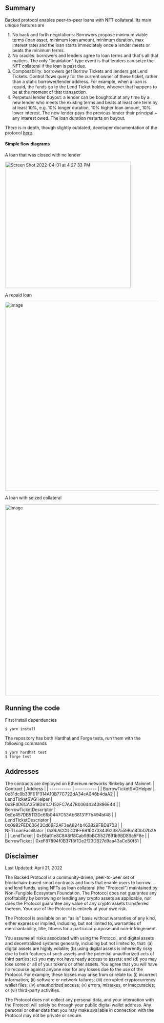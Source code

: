 ## Summary

Backed protocol enables peer-to-peer loans with NFT collateral. Its main unique features are
1. No back and forth negotations: Borrowers propose minimum viable terms (loan asset, minimum loan amount, minimum duration, max interest rate) and the loan starts immediately once a lender meets or beats the minimum terms. 
2. No oracles: borrowers and lenders agree to loan terms and that's all that matters. The only "liquidation" type event is that lenders can seize the NFT collateral if the loan is past due.
3. Composability: borrowers get Borrow Tickets and lenders get Lend Tickets. Control flows query for the current owner of these ticket, rather than a static borrower/lender address. For example, when a loan is repaid, the funds go to the Lend Ticket holder, whoever that happens to be at the moment of that transaction. 
4. Perpetual lender buyout: a lender can be boughtout at any time by a new lender who meets the existing terms and beats at least one term by at least 10%, e.g. 10% longer duration, 10% higher loan amount, 10% lower interest. The new lender pays the previous lender their principal + any interest owed. The loan duration restarts on buyout.

There is in depth, though slightly outdated, developer documentation of the protocol [here](https://github.com/code-423n4/2022-04-backed/blob/main/README.md).

#### Simple flow diagrams
A loan that was closed with no lender

<img width="412" alt="Screen Shot 2022-04-01 at 4 27 33 PM" src="https://user-images.githubusercontent.com/6678357/161338069-8c4f6410-7e42-4e92-a5f7-44406357ba81.png">


A repaid loan

<img width="616" alt="image" src="https://user-images.githubusercontent.com/6678357/161338082-2a150926-1843-47b8-a8e8-fcf678d5b61b.png">

A loan with seized collateral

<img width="622" alt="image" src="https://user-images.githubusercontent.com/6678357/161338113-a3bbfc85-0f82-4d22-9221-c6073eacfadc.png">

## Running the code
First install dependencies
```
$ yarn install
```

The repository has both Hardhat and Forge tests, run them with the following commands 
```
$ yarn hardhat test
$ forge test
```

## Addresses
The contracts are deployed on Ethereum networks Rinkeby and Mainnet. 
| Contract      | Address |
| ----------- | ----------- |
| BorrowTicketSVGHelper      | 0x31dc0b33F01F314A10B77C722dA34eA046b4daA2       |
| LendTicketSVGHelper   | 0x3F4D6CA3518D81C7152FC7A47B006d4343896E44        |
| BorrowTicketDescriptor   | 0xEe457DB5113Dc6fb0447C53Ab68131F7b494bf48        |
| LendTicketDescriptor   | 0x0982FED63643Cd69F2AF3eA824b462829FBD9703        |
| NFTLoanFacilitator   | 0x0bACCDD01FF681b07334362387559Ba140bD7b2A        |
| LendTicket   | 0xE8a91e8C8A8ff8Cab9BbBC5527891b9BD89a5F8e        |
| BorrowTicket   | 0xeF87894f0B37f8f1De2f23DB27d9aa43aCd50f51        |

## Disclaimer

Last Updated: April 21, 2022

The Backed Protocol is a community-driven, peer-to-peer set of blockchain-based smart contracts and tools that enable users to borrow and lend funds, using NFTs as loan collateral (the “Protocol”) maintained by Non-Fungible Ecosystem Foundation. The Protocol does not guarantee any profitability by borrowing or lending any crypto assets as applicable, nor does the Protocol guarantee any value of any crypto assets transferred thereon. Your use of the Protocol is entirely at your own risk.

The Protocol is available on an “as is” basis without warranties of any kind, either express or implied, including, but not limited to, warranties of merchantability, title, fitness for a particular purpose and non-infringement.

You assume all risks associated with using the Protocol, and digital assets and decentralized systems generally, including but not limited to, that: (a) digital assets are highly volatile; (b) using digital assets is inherently risky due to both features of such assets and the potential unauthorized acts of third parties; (c) you may not have ready access to assets; and (d) you may lose some or all of your tokens or other assets. You agree that you will have no recourse against anyone else for any losses due to the use of the Protocol. For example, these losses may arise from or relate to: (i) incorrect information; (ii) software or network failures; (iii) corrupted cryptocurrency wallet files; (iv) unauthorized access; (v) errors, mistakes, or inaccuracies; or (vi) third-party activities.

The Protocol does not collect any personal data, and your interaction with the Protocol will solely be through your public digital wallet address. Any personal or other data that you may make available in connection with the Protocol may not be private or secure.